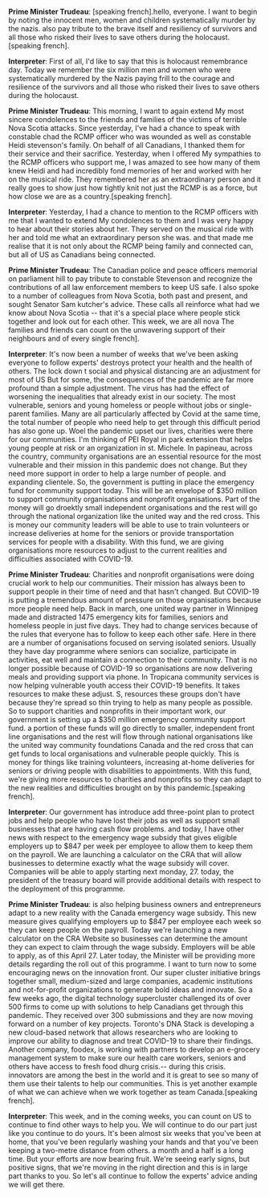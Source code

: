 

**Prime Minister Trudeau**:
[speaking french].hello, everyone.
I want to begin by noting the innocent men, women and children systematically murder by the nazis.
 also pay tribute to the brave itself and resiliency of survivors and all those who risked their lives to save others during the holocaust.[speaking french].



**Interpreter**:
First of all, I'd like to say that this is holocaust remembrance day.
Today we remember the six million men and women who were systematically murdered by the Nazis paying frill to the courage and resilience of the survivors and all those who risked their lives to save others during the holocaust.



**Prime Minister Trudeau**:
This morning, I want to again extend My most sincere condolences to the friends and families of the victims of terrible Nova Scotia attacks.
Since yesterday, I've had a chance to speak with constable chad  the RCMP officer who was wounded as well as constable Heidi stevenson's family.
On behalf of all Canadians, I thanked them for their service and their sacrifice.
Yesterday, when I offered My sympathies to the RCMP officers who support me, I was amazed to see how many of them knew Heidi and had incredibly fond memories of her and worked with her on the musical ride.
They remembered her as an extraordinary person and it really goes to show just how tightly knit not just the RCMP is as a force, but how close we are as a country.[speaking french].



**Interpreter**:
Yesterday, I had a chance to mention to the RCMP officers with me that I wanted to extend My condolences to them and I was very happy to hear about their stories about her.
They served on the musical ride with her and told me what an extraordinary person she was.
and that made me realise that it is not only about the RCMP being family and connected can, but all of US as Canadians being connected.



**Prime Minister Trudeau**:
The Canadian police and peace officers memorial on parliament hill to pay tribute to constable Stevenson and recognize the contributions of all law enforcement members to keep US safe.
I also spoke to a number of colleagues from Nova Scotia, both past and present, and sought Senator Sam kutcher's advice.
These calls all reinforce what had we know about Nova Scotia -- that it's a special place where people stick together and look out for each other.
This week, we are all nova  The families and friends can count on the unwavering support of their neighbours and of every single  french].



**Interpreter**:
It's now been a number of weeks that we've been asking everyone to follow experts' destroys protect your health and the health of others.
The lock down t social and physical distancing are an adjustment for most of US But for some, the consequences of the pandemic are far more profound than a simple adjustment.
The virus has had the effect of worsening the inequalities that already exist in our society.
The most vulnerable, seniors and young homeless or people without jobs or single-parent families.
Many are all particularly affected by Covid at the same time, the total number of people who need help to get through this difficult period has also gone up. Woel  the pandemic upset our lives, charities were there for our communities.
I'm thinking of PEI Royal in park extension that helps young people at risk or an organization in st. Michele.
In papineau,  across the country, community organisations are an essential resource for the most vulnerable and their mission in this pandemic does not change.
But they need more support in order to help a large number of people.
and expanding clientele.
So, the government is putting in place the emergency fund for community support today.
This will be an envelope of $350 million to support community organisations and nonprofit organisations.
Part of the money will go droektly  small independent organisations and the rest will go through the national organization like the united way and the red cross.
This is money our community leaders will be able to use to train volunteers or increase deliveries at home for the seniors or provide transportation services for people with a disability.
With this fund, we are giving organisations more resources to adjust to the current realities and difficulties associated with COVID-19.



**Prime Minister Trudeau**:
Charities and nonprofit organisations were doing crucial work to help our communities.
Their mission has always been to support people in their time of need and that hasn't changed.
But COVID-19 is putting a tremendous amount of pressure on those organisations because more people need help.
Back in march, one united way partner in Winnipeg made and distracted 1475 emergency kits for families, seniors and homeless people in just five days.
They had to change services because of the rules that everyone has to follow to keep each other safe.
Here in  there are a number of organisations focused on serving isolated seniors.
Usually they have day programme where seniors can socialize, participate in activities, eat well and maintain a connection to their community.
That is no longer possible because of COVID-19 so organisations are now delivering meals and providing support via phone.
In  Tropicana community services is now helping vulnerable youth access their COVID-19 benefits.
It takes resources to make these adjust.
S, resources these groups don't have because they're spread so thin trying to help as many people as possible.
So to support charities and nonprofits in their important work, our government is setting up a $350 million emergency community support fund.
a portion of these funds will go directly to smaller, independent front line organisations and the rest will flow through national organisations like the united way community foundations Canada and the red cross that can get funds to local organisations and vulnerable people quickly.
This is money for things like training volunteers, increasing at-home deliveries for seniors or driving people with disabilities to appointments.
With this fund, we're giving more resources to charities and nonprofits so they can adapt to the new realities and difficulties brought on by this pandemic.[speaking french].



**Interpreter**:
Our government has introduce add three-point plan to protect jobs and help people who have lost their jobs as well as support small businesses that are having cash flow problems.
and today, I have other news with respect to the emergency wage subsidy that gives eligible employers up to $847 per week per employee to allow them to keep them on the payroll.
We are launching a calculator on the CRA  that will allow businesses to determine exactly what the wage subsidy will cover.
Companies will be able to apply starting next monday,  27.  today, the president of the treasury board will provide additional details with respect to the deployment of this programme.



**Prime Minister Trudeau**:
is also helping business owners and entrepreneurs adapt to a new reality with the Canada emergency wage subsidy.
This new measure gives qualifying employers up to $847 per employee each week so they can keep people on the payroll.
Today we're launching a new calculator on the CRA Website so businesses can determine the amount they can expect to claim through the wage subsidy.
Employers will be able to apply, as of this  April 27. Later today, the Minister will be providing more details regarding the roll out of this programme.
I want to turn now to some encouraging news on the innovation front.
Our super cluster initiative brings together small, medium-sized and large companies, academic institutions and not-for-profit organizations to generate bold ideas and innovate.
So a few weeks ago, the digital technology supercluster challenged its  of over 500 firms to come up with solutions to help Canadians get through this pandemic.
They received over 300 submissions and they are now moving forward on a number of key projects.
Toronto's DNA Stack is developing a new cloud-based network that allows researchers who are looking to improve our ability to diagnose and treat COVID-19 to share their findings.
Another company, foodex, is working with  partners to develop an e-grocery management system to make sure our health care workers, seniors and others have access to fresh food dhurg crisis.-- during this crisis.
 innovators are among the best in the world and it is great to see so many of them use their talents to help our communities.
This is yet another example of what we can achieve when we work together as team Canada.[speaking french].



**Interpreter**:
This week, and in the coming weeks, you can count on US to continue to find other ways to help you.
We will continue to do our part just like you continue to do yours.
It's been almost six weeks that you've been at home, that you've been regularly washing your hands and that you've been keeping a two-metre distance from others.
a month and a half is a long time.
But your efforts are now bearing fruit.
We're seeing early signs, but positive signs, that we're moving in the right direction and this is in large part thanks to you.
So let's all continue to follow the experts' advice anding  we will get there.
